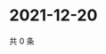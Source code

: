 # 2021-12-20

共 0 条

<!-- BEGIN WEIBO -->
<!-- 最后更新时间 Mon Dec 20 2021 07:10:31 GMT+0800 (China Standard Time) -->

<!-- END WEIBO -->
